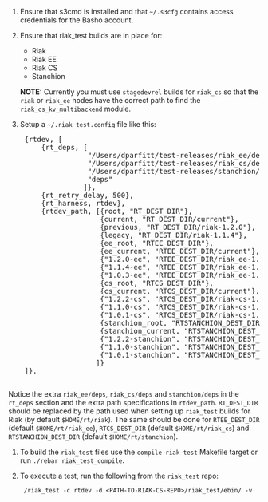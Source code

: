 1. Ensure that s3cmd is installed and that `~/.s3cfg` contains access
   credentials for the Basho account.
1. Ensure that riak_test builds are in place for:
    * Riak
    * Riak EE
    * Riak CS
    * Stanchion

    **NOTE:** Currently you must use `stagedevrel` builds for
      `riak_cs` so that the `riak` or `riak_ee` nodes have the correct
      path to find the `riak_cs_kv_multibackend` module.
1. Setup a `~/.riak_test.config` file like this:

    <pre>
    {rtdev, [
        {rt_deps, [
                   "/Users/dparfitt/test-releases/riak_ee/deps",
                   "/Users/dparfitt/test-releases/riak_cs/deps",
                   "/Users/dparfitt/test-releases/stanchion/deps",
                   "deps"
                  ]},
        {rt_retry_delay, 500},
        {rt_harness, rtdev},
        {rtdev_path, [{root, "RT_DEST_DIR"},
                      {current, "RT_DEST_DIR/current"},
                      {previous, "RT_DEST_DIR/riak-1.2.0"},
                      {legacy, "RT_DEST_DIR/riak-1.1.4"},
                      {ee_root, "RTEE_DEST_DIR"},
                      {ee_current, "RTEE_DEST_DIR/current"},
                      {"1.2.0-ee", "RTEE_DEST_DIR/riak_ee-1.2.0"},
                      {"1.1.4-ee", "RTEE_DEST_DIR/riak_ee-1.1.4"},
                      {"1.0.3-ee", "RTEE_DEST_DIR/riak_ee-1.0.3"},
                      {cs_root, "RTCS_DEST_DIR"},
                      {cs_current, "RTCS_DEST_DIR/current"},
                      {"1.2.2-cs", "RTCS_DEST_DIR/riak-cs-1.2.2"},
                      {"1.1.0-cs", "RTCS_DEST_DIR/riak-cs-1.1.0"},
                      {"1.0.1-cs", "RTCS_DEST_DIR/riak-cs-1.0.1"},
                      {stanchion_root, "RTSTANCHION_DEST_DIR"},
                      {stanchion_current, "RTSTANCHION_DEST_DIR/current"},
                      {"1.2.2-stanchion", "RTSTANCHION_DEST_DIR/stanchion-1.2.2"},
                      {"1.1.0-stanchion", "RTSTANCHION_DEST_DIR/stanchion-1.1.0"},
                      {"1.0.1-stanchion", "RTSTANCHION_DEST_DIR/stanchion-1.0.1"}
                     ]}
    ]}.
    </pre>

Notice the extra `riak_ee/deps`, `riak_cs/deps` and `stanchion/deps` in
the `rt_deps` section and the extra path specifications in
`rtdev_path`. `RT_DEST_DIR` should be replaced by the path used when
setting up `riak_test` builds for Riak (by default
`$HOME/rt/riak`). The same should be done for `RTEE_DEST_DIR` (default
`$HOME/rt/riak_ee`), `RTCS_DEST_DIR` (default `$HOME/rt/riak_cs`) and
`RTSTANCHION_DEST_DIR` (default `$HOME/rt/stanchion`).

1. To build the `riak_test` files use the `compile-riak-test` Makefile
target or run `./rebar riak_test_compile`.

1. To execute a test, run the following from the `riak_test` repo:

    ```
    ./riak_test -c rtdev -d <PATH-TO-RIAK-CS-REPO>/riak_test/ebin/ -v
    ```

